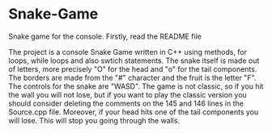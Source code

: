# Snake-Game
Snake game for the console. Firstly, read the README file

The project is a console Snake Game written in C++ using methods, for loops, while loops and also swtich statements. 
The snake itself is made out of letters, more precisely "O" for the head and "o" for the tail components. 
The borders are made from the "#" character and the fruit is the letter "F".
The controls for the snake are "WASD".
The game is not classic, so if you hit the wall you will not lose, but if you want to play the classic version you should consider deleting the comments on the 145 and 146 lines in the Source.cpp file. Moreover, if your head hits one of the tail components you will lose.
This will stop you going through the walls.
